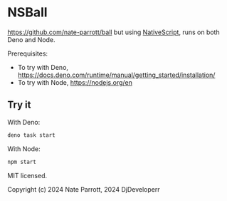 # NSBall

https://github.com/nate-parrott/ball but using [NativeScript](https://nativescript.org/), runs on both Deno and Node.

Prerequisites: 
- To try with Deno, https://docs.deno.com/runtime/manual/getting_started/installation/
- To try with Node, https://nodejs.org/en 

## Try it

With Deno:

```bash
deno task start
```

With Node:

```bash
npm start
```

MIT licensed.

Copyright (c) 2024 Nate Parrott, 2024 DjDeveloperr
